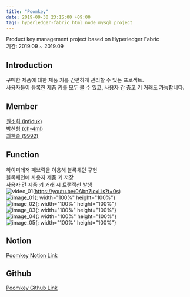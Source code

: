 ```yaml
---
title: "Poomkey"
date: 2019-09-30 23:15:00 +09:00
tags: hyperledger-fabric html node mysql project
---
```


Product key management project based on Hyperledger Fabric
<br />기간: 2019.09 ~ 2019.09

## Introduction
구매한 제품에 대한 제품 키를 간편하게 관리할 수 있는 프로젝트.
<br />사용자들이 등록한 제품 키를 모두 볼 수 있고, 사용자 간 중고 키 거래도 가능합니다.

## Member
[원소희 (infiduk)](https://github.com/infiduk)
<br />[박찬형 (ch-4ml)](https://github.com/ch-4ml)
<br />[최한솔 (9992)](https://github.com/9992)

## Function
하이퍼레저 패브릭을 이용해 블록체인 구현
<br />블록체인에 사용자 제품 키 저장
<br />사용자 간 제품 키 거래 시 트랜잭션 발생
<br />![video_01](http://img.youtube.com/vi/0Abn7ioxLis/0.jpg)(https://youtu.be/0Abn7ioxLis?t=0s)
<br />![image_01](https://user-images.githubusercontent.com/48206157/66793941-86c96d00-ef3a-11e9-914b-7b58829cf3d6.png){: width="100%" height="100%"}
<br />![image_02](https://user-images.githubusercontent.com/48206157/66797445-be89e200-ef45-11e9-8499-1f19c567b78b.png){: width="100%" height="100%"}
<br />![image_03](https://user-images.githubusercontent.com/48206157/66797444-bdf14b80-ef45-11e9-94ca-14b464a68128.png){: width="100%" height="100%"}
<br />![image_04](https://user-images.githubusercontent.com/48206157/66797443-bdf14b80-ef45-11e9-8a7b-4d3651d56e72.png){: width="100%" height="100%"}
<br />![image_05](https://user-images.githubusercontent.com/48206157/66797441-bd58b500-ef45-11e9-9f9e-c9f3033a1c85.png){: width="100%" height="100%"}

## Notion
[Poomkey Notion Link](https://www.notion.so/b445eb6b55314f6a9690e96646256b09)

## Github
[Poomkey Github Link](https://github.com/infiduk/PoomKey)